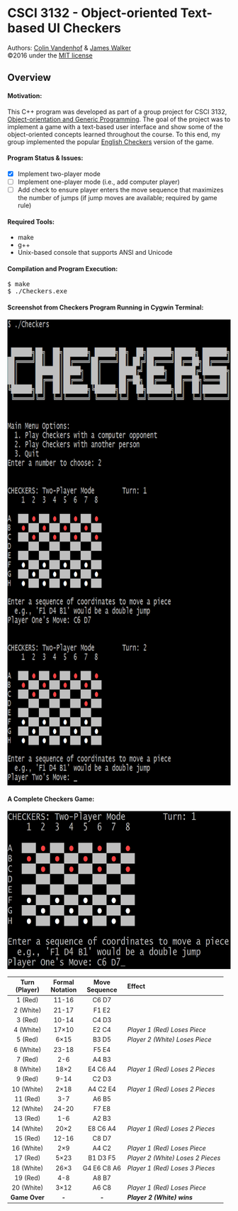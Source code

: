# CSCI 3132 - Object-oriented Text-based UI Checkers  
Authors: <a href="https://github.com/ColinVDH/">Colin Vandenhof</a> 
& <a href="https://github.com/JDSWalker/">James Walker</a>  
©2016 under the [MIT license](www.opensource.org/licenses/mit-license.php)

## Overview  

#### Motivation:
This C++ program was developed as part of a group project for CSCI 3132, <a href="http://academiccalendar.dal.ca/Catalog/ViewCatalog.aspx?pageid=viewcatalog&topicgroupid=10330&entitytype=CID&entitycode=CSCI+3132">Object-orientation and Generic Programming</a>. The goal of the project was to implement a game with a text-based user interface and show some of the object-oriented concepts learned throughout the course. To this end, my group implemented the popular <a href="https://en.wikipedia.org/wiki/English_draughts">English Checkers</a> version of the game.

#### Program Status & Issues:
- [x] Implement two-player mode
- [ ] Implement one-player mode (i.e., add computer player)
- [ ] Add check to ensure player enters the move sequence that maximizes the number of jumps (if jump moves are available; required by game rule)

#### Required Tools:  
- make   
- g++  
- Unix-based console that supports ANSI and Unicode  

#### Compilation and Program Execution:  
<pre>$ make
$ ./Checkers.exe</pre>  
  
#### Screenshot from Checkers Program Running in Cygwin Terminal:  

<img src="./img/CheckerThisOut.png" title="Screenshot from Checkers Program" alt="Checkers Screenshot" height="1050" width="801"/>  

#### A Complete Checkers Game:

<img src="./img/CheckersGamePlay.gif" title="Animated Game Play from Checkers Program" alt="Animated Game Play from Checkers Program" height="356" width="666"/>  

| <div>Turn</div><div>(Player)</div> | <div>Formal</div><div>Notation</div> | <div>Move</div><div>Sequence</div> | <div>Effect</div> |
|:-----------:|:--------:|:-----------:|:--------------------------------|
|  1 (Red)    | 11-16    | C6 D7       |                                 |
|  2 (White)  | 21-17    | F1 E2       |                                 |
|  3 (Red)    | 10-14    | C4 D3       |                                 |
|  4 (White)  | 17×10    | E2 C4       |_Player 1 (Red) Loses Piece_     |
|  5 (Red)    | 6×15     | B3 D5       |_Player 2 (White) Loses Piece_   |
|  6 (White)  | 23-18    | F5 E4       |                                 |
|  7 (Red)    | 2-6      | A4 B3       |                                 |
|  8 (White)  | 18×2     | E4 C6 A4    |_Player 1 (Red) Loses 2 Pieces_  |
|  9 (Red)    | 9-14     | C2 D3       |                                 |
| 10 (White)  | 2×18     | A4 C2 E4    |_Player 1 (Red) Loses 2 Pieces_  |
| 11 (Red)    | 3-7      | A6 B5       |                                 |
| 12 (White)  | 24-20    | F7 E8       |                                 |
| 13 (Red)    | 1-6      | A2 B3       |                                 |
| 14 (White)  | 20×2     | E8 C6 A4    |_Player 1 (Red) Loses 2 Pieces_  |
| 15 (Red)    | 12-16    | C8 D7       |                                 |
| 16 (White)  | 2×9      | A4 C2       |_Player 1 (Red) Loses Piece_     |
| 17 (Red)    | 5×23     | B1 D3 F5    |_Player 2 (White) Loses 2 Pieces_|
| 18 (White)  | 26×3     | G4 E6 C8 A6 |_Player 1 (Red) Loses 3 Pieces_  |
| 19 (Red)    | 4-8      | A8 B7       |                                 |
| 20 (White)  | 3×12     | A6 C8       |_Player 1 (Red) Loses Piece_     |
|**Game Over**| ***-***  | ***-***     |**_Player 2 (White) wins_**      |
